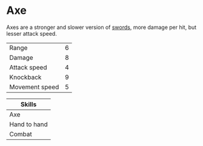 # Axe

Axes are a stronger and slower version of [swords](./sword.md), more damage per hit, but lesser attack speed.

|||
|---|---|
|Range|6|
|Damage|8|
|Attack speed|4|
|Knockback|9|
|Movement speed|5|

|Skills|
|------|
|Axe|
|Hand to hand|
|Combat|